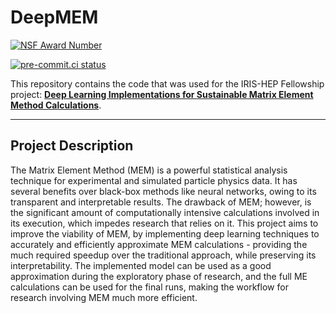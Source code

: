 # DeepMEM
[![NSF Award Number](https://img.shields.io/badge/NSF-1836650-blue.svg)](https://nsf.gov/awardsearch/showAward?AWD_ID=1836650)

[![pre-commit.ci status](https://results.pre-commit.ci/badge/github/mihirkatare/DeepMEM/main.svg)](https://results.pre-commit.ci/latest/github/mihirkatare/DeepMEM/main)

This repository contains the code that was used for the IRIS-HEP Fellowship project: **[Deep Learning Implementations for Sustainable Matrix Element Method Calculations](https://iris-hep.org/fellows/mihirkatare.html)**.


---
## **Project Description**
The Matrix Element Method (MEM) is a powerful statistical analysis technique for experimental and simulated particle physics data. It has several benefits over black-box methods like neural networks, owing to its transparent and interpretable results. The drawback of MEM; however, is the significant amount of computationally intensive calculations involved in its execution, which impedes research that relies on it. This project aims to improve the viability of MEM, by implementing deep learning techniques to accurately and efficiently approximate MEM calculations - providing the much required speedup over the traditional approach, while preserving its interpretability. The implemented model can be used as a good approximation during the exploratory phase of research, and the full ME calculations can be used for the final runs, making the workflow for research involving MEM much more efficient.
